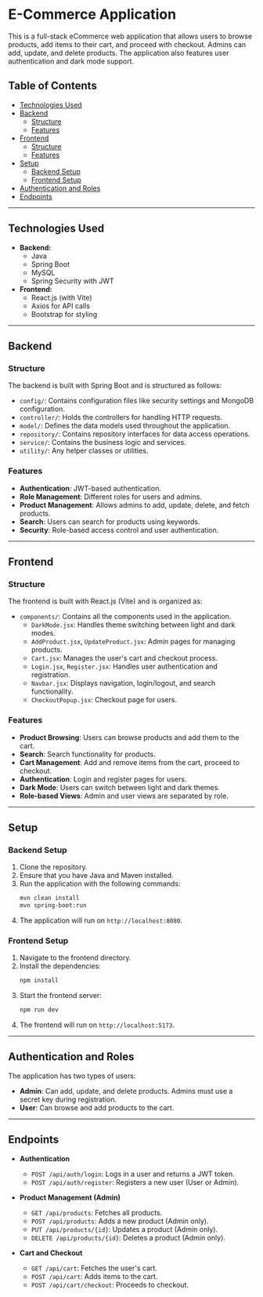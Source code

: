 # E-Commerce Application

This is a full-stack eCommerce web application that allows users to browse products, add items to their cart, and proceed with checkout. Admins can add, update, and delete products. The application also features user authentication and dark mode support.

## Table of Contents

- [Technologies Used](#technologies-used)
- [Backend](#backend)
  - [Structure](#backend-structure)
  - [Features](#backend-features)
- [Frontend](#frontend)
  - [Structure](#frontend-structure)
  - [Features](#frontend-features)
- [Setup](#setup)
  - [Backend Setup](#backend-setup)
  - [Frontend Setup](#frontend-setup)
- [Authentication and Roles](#authentication-and-roles)
- [Endpoints](#endpoints)

---

## Technologies Used

- **Backend:**
  - Java
  - Spring Boot
  - MySQL
  - Spring Security with JWT
- **Frontend:**
  - React.js (with Vite)
  - Axios for API calls
  - Bootstrap for styling

---

## Backend

### Structure

The backend is built with Spring Boot and is structured as follows:

- `config/`: Contains configuration files like security settings and MongoDB configuration.
- `controller/`: Holds the controllers for handling HTTP requests.
- `model/`: Defines the data models used throughout the application.
- `repository/`: Contains repository interfaces for data access operations.
- `service/`: Contains the business logic and services.
- `utility/`: Any helper classes or utilities.

### Features

- **Authentication**: JWT-based authentication.
- **Role Management**: Different roles for users and admins.
- **Product Management**: Allows admins to add, update, delete, and fetch products.
- **Search**: Users can search for products using keywords.
- **Security**: Role-based access control and user authentication.
  
---

## Frontend

### Structure

The frontend is built with React.js (Vite) and is organized as:

- `components/`: Contains all the components used in the application.
  - `DarkMode.jsx`: Handles theme switching between light and dark modes.
  - `AddProduct.jsx`, `UpdateProduct.jsx`: Admin pages for managing products.
  - `Cart.jsx`: Manages the user's cart and checkout process.
  - `Login.jsx`, `Register.jsx`: Handles user authentication and registration.
  - `Navbar.jsx`: Displays navigation, login/logout, and search functionality.
  - `CheckoutPopup.jsx`: Checkout page for users.
  
### Features

- **Product Browsing**: Users can browse products and add them to the cart.
- **Search**: Search functionality for products.
- **Cart Management**: Add and remove items from the cart, proceed to checkout.
- **Authentication**: Login and register pages for users.
- **Dark Mode**: Users can switch between light and dark themes.
- **Role-based Views**: Admin and user views are separated by role.

---

## Setup

### Backend Setup

1. Clone the repository.
2. Ensure that you have Java and Maven installed.
3. Run the application with the following commands:
   ```bash
   mvn clean install
   mvn spring-boot:run
   ```
4. The application will run on `http://localhost:8080`.

### Frontend Setup

1. Navigate to the frontend directory.
2. Install the dependencies:
   ```bash
   npm install
   ```
3. Start the frontend server:
   ```bash
   npm run dev
   ```
4. The frontend will run on `http://localhost:5173`.

---

## Authentication and Roles

The application has two types of users:

- **Admin**: Can add, update, and delete products. Admins must use a secret key during registration.
- **User**: Can browse and add products to the cart.

---

## Endpoints

- **Authentication**
  - `POST /api/auth/login`: Logs in a user and returns a JWT token.
  - `POST /api/auth/register`: Registers a new user (User or Admin).
  
- **Product Management (Admin)**
  - `GET /api/products`: Fetches all products.
  - `POST /api/products`: Adds a new product (Admin only).
  - `PUT /api/products/{id}`: Updates a product (Admin only).
  - `DELETE /api/products/{id}`: Deletes a product (Admin only).

- **Cart and Checkout**
  - `GET /api/cart`: Fetches the user's cart.
  - `POST /api/cart`: Adds items to the cart.
  - `POST /api/cart/checkout`: Proceeds to checkout.

